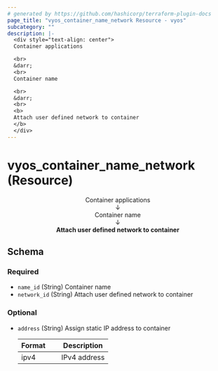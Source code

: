 ```yaml
---
# generated by https://github.com/hashicorp/terraform-plugin-docs
page_title: "vyos_container_name_network Resource - vyos"
subcategory: ""
description: |-
  <div style="text-align: center">
  Container applications

  <br>
  &darr;
  <br>
  Container name

  <br>
  &darr;
  <br>
  <b>
  Attach user defined network to container
  </b>
  </div>
---
```


# vyos_container_name_network (Resource)

<div style="text-align: center">
Container applications

<br>
&darr;
<br>
Container name

<br>
&darr;
<br>
<b>
Attach user defined network to container
</b>
</div>



<!-- schema generated by tfplugindocs -->
## Schema

### Required

- `name_id` (String) Container name
- `network_id` (String) Attach user defined network to container

### Optional

- `address` (String) Assign static IP address to container

    |  Format &emsp; | Description  |
    |----------|---------------|
    |  ipv4  &emsp; |  IPv4 address  |
